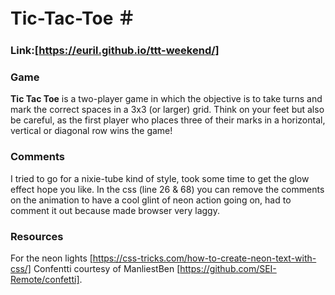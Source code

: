 # Tic-Tac-Toe ＃
### Link:[https://euril.github.io/ttt-weekend/]

### Game
**Tic Tac Toe** is a two-player game in which the objective is to take turns and mark the correct spaces in a 3x3 (or larger) grid. Think on your feet but also be careful, as the first player who places three of their marks in a horizontal, vertical or diagonal row wins the game!

### Comments
I tried to go for a nixie-tube kind of style, took some time to get the glow effect hope you like. In the css (line 26 & 68) you can remove the comments on the animation to have a cool glint of neon action going on, had to comment it out because made browser very laggy. 

### Resources
For the neon lights [https://css-tricks.com/how-to-create-neon-text-with-css/]
Confentti courtesy of ManliestBen [https://github.com/SEI-Remote/confetti].